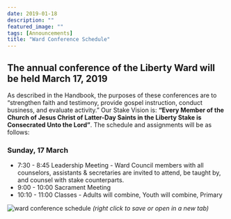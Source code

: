 ```yaml
---
date: 2019-01-18
description: ""
featured_image: ""
tags: [Announcements]
title: "Ward Conference Schedule"
---
```


## The annual conference of the Liberty Ward will be held March 17, 2019

As described in the Handbook, the purposes of these conferences are to “strengthen faith and testimony, provide gospel instruction, conduct business, and evaluate activity.” Our Stake Vision is: ​**“​Every Member of the Church of Jesus Christ of Latter-Day Saints in the Liberty Stake is Consecrated Unto the Lord​”**. ​The schedule and assignments will be as follows:

### Sunday, 17 March

* 7:30 - 8:45 ​Leadership Meeting​ - Ward Council members with all counselors, assistants & secretaries are invited to attend, be taught by, and counsel with stake counterparts.
* 9:00 - 10:00 ​Sacrament Meeting
* 10:10 - 11:00 ​Classes - ​Adults will combine, Youth will combine, Primary

![ward conference schedule](/images/posts/ward-conference-schedule-optimized.png)
*(right click to save or open in a new tab)*
